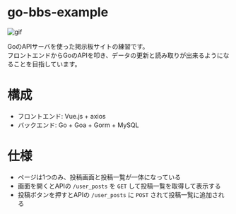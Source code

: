 # go-bbs-example

![gif](https://i.gyazo.com/02c76a336376f3d5db4c44c92891f595.gif)

GoのAPIサーバを使った掲示板サイトの練習です。  
フロントエンドからGoのAPIを叩き、データの更新と読み取りが出来るようになることを目指しています。

# 構成

- フロントエンド: Vue.js + axios
- バックエンド: Go + Goa + Gorm + MySQL

# 仕様

- ページは1つのみ、投稿画面と投稿一覧が一体になっている
- 画面を開くとAPIの `/user_posts` を `GET` して投稿一覧を取得して表示する
- 投稿ボタンを押すとAPIの `/user_posts` に `POST` されて投稿一覧に追加される
